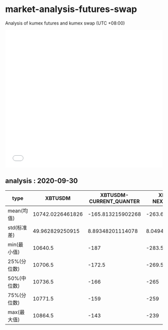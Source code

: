 # market-analysis-futures-swap
Analysis of kumex futures and kumex swap (UTC +08:00)

<iframe width="100%" height="440" src="./data.html" frameborder="no" border="0" scrolling="no"></iframe>

## analysis : 2020-09-30

type|XBTUSDM|XBTUSDM-CURRENT_QUANTER|XBTUSDM-NEXT_QUANTER|
---|---|---|---
mean(均值) | 10742.0226461826 | -165.813215902268 | -263.671499006974
std(标准差) | 49.962829250915 | 8.89348201114078 | 8.04940649892077
min(最小值) | 10640.5 | -187 | -283.5
25%(分位数) | 10706.5 | -172.5 | -269.5
50%(中位数) | 10736.5 | -166 | -265
75%(分位数) | 10771.5 | -159 | -259
max(最大值) | 10864.5 | -143 | -239
